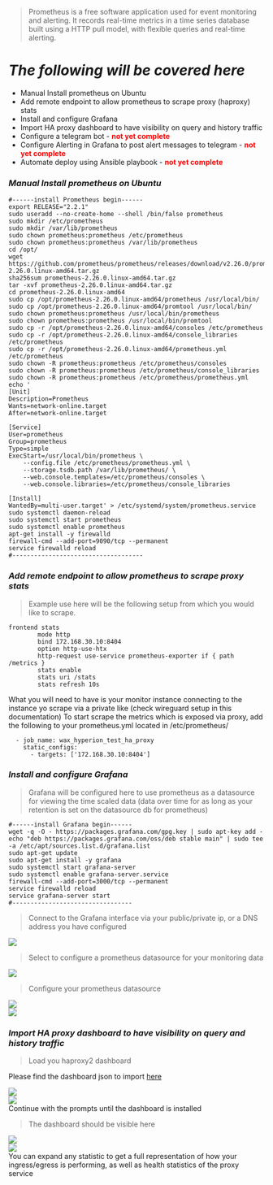 > Prometheus is a free software application used for event monitoring and alerting. It records real-time metrics in a time series database built using a HTTP pull model, with flexible queries and real-time alerting.

# *The following will be covered here*
- Manual Install prometheus on Ubuntu
- Add remote endpoint to allow prometheus to scrape proxy (haproxy) stats 
- Install and configure Grafana
- Import HA proxy dashboard to have visibility on query and history traffic
- Configure a telegram bot - <span style="color:red">**not yet complete**</span>
- Configure Alerting in Grafana to post alert messages to telegram - <span style="color:red">**not yet complete**</span>
- Automate deploy using Ansible playbook - <span style="color:red">**not yet complete**</span>

### *Manual Install prometheus on Ubuntu*
```
#------install Prometheus begin------
export RELEASE="2.2.1"
sudo useradd --no-create-home --shell /bin/false prometheus
sudo mkdir /etc/prometheus
sudo mkdir /var/lib/prometheus
sudo chown prometheus:prometheus /etc/prometheus
sudo chown prometheus:prometheus /var/lib/prometheus
cd /opt/
wget https://github.com/prometheus/prometheus/releases/download/v2.26.0/prometheus-2.26.0.linux-amd64.tar.gz
sha256sum prometheus-2.26.0.linux-amd64.tar.gz
tar -xvf prometheus-2.26.0.linux-amd64.tar.gz
cd prometheus-2.26.0.linux-amd64
sudo cp /opt/prometheus-2.26.0.linux-amd64/prometheus /usr/local/bin/
sudo cp /opt/prometheus-2.26.0.linux-amd64/promtool /usr/local/bin/
sudo chown prometheus:prometheus /usr/local/bin/prometheus
sudo chown prometheus:prometheus /usr/local/bin/promtool
sudo cp -r /opt/prometheus-2.26.0.linux-amd64/consoles /etc/prometheus
sudo cp -r /opt/prometheus-2.26.0.linux-amd64/console_libraries /etc/prometheus
sudo cp -r /opt/prometheus-2.26.0.linux-amd64/prometheus.yml /etc/prometheus
sudo chown -R prometheus:prometheus /etc/prometheus/consoles
sudo chown -R prometheus:prometheus /etc/prometheus/console_libraries
sudo chown -R prometheus:prometheus /etc/prometheus/prometheus.yml
echo '
[Unit]
Description=Prometheus
Wants=network-online.target
After=network-online.target

[Service]
User=prometheus
Group=prometheus
Type=simple
ExecStart=/usr/local/bin/prometheus \
    --config.file /etc/prometheus/prometheus.yml \
    --storage.tsdb.path /var/lib/prometheus/ \
    --web.console.templates=/etc/prometheus/consoles \
    --web.console.libraries=/etc/prometheus/console_libraries

[Install]
WantedBy=multi-user.target' > /etc/systemd/system/prometheus.service
sudo systemctl daemon-reload
sudo systemctl start prometheus
sudo systemctl enable prometheus
apt-get install -y firewalld
firewall-cmd --add-port=9090/tcp --permanent
service firewalld reload
#------------------------------------
```
### *Add remote endpoint to allow prometheus to scrape proxy stats*
>Example use here will be the following setup from which you would like to scrape.

```
frontend stats
        mode http
        bind 172.168.30.10:8404
        option http-use-htx
        http-request use-service prometheus-exporter if { path /metrics }
        stats enable
        stats uri /stats
        stats refresh 10s
```
What you will need to have is your monitor instance connecting to the instance yo scrape via a private like (check wireguard setup in this documentation)
To start scrape the metrics which is exposed via proxy, add the following to your prometheus.yml located in /etc/prometheus/
```
  - job_name: wax_hyperion_test_ha_proxy
    static_configs:
      - targets: ['172.168.30.10:8404']
```
### *Install and configure Grafana*
>Grafana will be configured here to use prometheus as a datasource for viewing the time scaled data (data over time for as long as your retention is set on the datasource db for prometheus)

```
#------install Grafana begin------
wget -q -O - https://packages.grafana.com/gpg.key | sudo apt-key add -
echo "deb https://packages.grafana.com/oss/deb stable main" | sudo tee -a /etc/apt/sources.list.d/grafana.list
sudo apt-get update
sudo apt-get install -y grafana
sudo systemctl start grafana-server
sudo systemctl enable grafana-server.service
firewall-cmd --add-port=3000/tcp --permanent
service firewalld reload
service grafana-server start
#---------------------------------
```
> Connect to the Grafana interface via your public/private ip, or a DNS address you have configured

<img src="/assets/Login Grafana.png"/>

> Select to configure a prometheus datasource for your monitoring data

<img src="/assets/datasource Grafana.png"/>

> Configure your prometheus datasource

<img src="/assets/datasource 1.png"/> <br>
<img src="/assets/datasource 2.png"/> <br>

### *Import HA proxy dashboard to have visibility on query and history traffic*

> Load you haproxy2 dashboard

Please find the dashboard json to import [here](./assets/haproxy2full.json)

<img src="/assets/import1 - Grafana.png"/> <br>
<img src="/assets/import2 - Grafana.png"/> <br>
Continue with the prompts until the dashboard is installed

> The dashboard should be visible here

<img src="/assets/haproxy2 full - Grafana.png"/> <br>
<img src="/assets/haproxy_options - Grafana.png"/> <br>
You can expand any statistic to get a full representation of how your ingress/egress is performing, as well as health statistics of the proxy service












